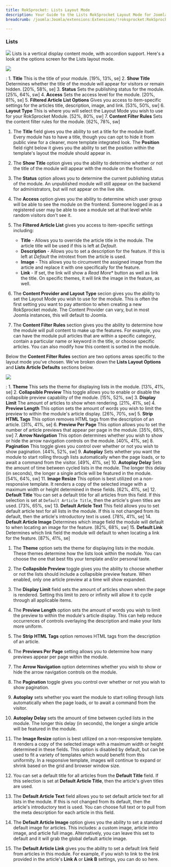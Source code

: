 ```yaml
---
title: RokSprocket: Lists Layout Mode
description: Your Guide to the Lists RokSprocket Layout Mode for Joomla
breadcrumb: /joomla:Joomla/extensions:Extensions/!roksprocket:RokSprocket

---
```


### Lists
![][lists]
Lists is a vertical display content mode, with accordion support. Here's a look at the options screen for the Lists layout mode.

![][lists_1]

:   1. **Title** This is the title of your module. [19%, 13%, se]
    2. **Show Title** Determines whether the title of the module will appear for visitors or remain hidden. [20%, 58%, se]
    3. **Status** Sets the publishing status for the module. [25%, 64%, sw]
    4. **Access** Sets the access level for the module. [20%, 81%, se]
    5. **Filtered Article List Options** Gives you access to item-specific settings for the articles title, description, image, and link. [53%, 50%, sw]
    6. **Layout Type** This is where you will select the Layout Mode you wish to use for your RokSprocket Module. [52%, 80%, sw]
    7. **Content Filter Rules** Sets the content filter rules for the module. [62%, 78%, sw]

1. The **Title** field gives you the ability to set a title for the module itself. Every module has to have a title, though you can opt to hide it from public view for a cleaner, more template integrated look. The **Position** field right below it gives you the ability to set the position within the template's layout the module should appear in.

2. The **Show Title** option gives you the ability to determine whether or not the title of the module will appear with the module on the frontend.

3.  The **Status** option allows you to determine the current publishing status of the module. An unpublished module will still appear on the backend for administrators, but will not appear on the live site.

4. The **Access** option gives you the ability to determine which user group will be able to see the module on the frontend. Someone logged in as a registered user may be able to see a module set at that level while random visitors don't see it.

5. The **Filtered Article List** gives you access to item-specific settings including:

    * **Title** - Allows you to override the article title in the module. The article title will be used if this is left at *Default*.
    * **Description** - Allows you to set a description for the feature. If this is left at *Default* the introtext from the article is used. 
    * **Image** - This allows you to circumvent the assigned image from the article and replace it with one specifically for the feature. 
    * **Link** - If set, the link will show a *Read More** button as well as link the title. On specific themes, it will link the image in the feature, as well.

6. The **Content Provider and Layout Type** secion gives you the ability to set the Layout Mode you wish to use for the module. This is often the first setting you want to pay attention to when creating a new RokSprocket module. The Content Provider can vary, but in most Joomla instances, this will default to Joomla.

7. The **Content Filter Rules** section gives you the ability to determine how the module will pull content to make up the features. For example, you can have the module pull articles that are within a specific category, contain a particular name or keyword in the title, or choose specific articles. You can also modify how this content is sorted in the module.

Below the **Content Filter Rules** section are two options areas specific to the layout mode you've chosen. We've broken down the **Lists Layout Options** and **Lists Article Defaults** sections below.

![][lists_2]

:   1. **Theme** This sets the theme for displaying lists in the module. [13%, 41%, se]
    2. **Collapsible Preview** This toggle allows you to enable or disable the collapsible preview capability of the module. [15%, 52%, sw]
    3. **Display Limit** The amount of articles to show when rendering. [21%, 41%, se]
    4. **Preview Length** This option sets the amount of words you wish to limit the preview to within the module's article display. [26%, 70%, sw]
    5.  **Strip HTML Tags** This option removes HTML tags from the description of an article. [31%, 41%, se]
    6. **Preview Per Page** This option allows you to set the number of article previews that appear per page in the module. [35%, 68%, sw]
    7. **Arrow Navigation** This option determines whether you wish to show or hide the arrow navigation controls on the module. [40%, 41%, se]
    8. **Pagination** This toggle gives you control over whether or not you wish to show pagination. [44%, 52%, sw]
    9. **Autoplay** Sets whether you want the module to start rolling through lists automatically when the page loads, or to await a command from the visitor. [49%, 41%, se]
    10. **Autoplay Delay** Sets the amount of time between cycled lists in the module. The longer this delay (in seconds), the longer a single article will be featured in the module. [54%, 64%, sw]
    11. **Image Resize** This option is best utilized on a non-responsive template. It renders a copy of the selected image with a maximum width or height determined in these fields. [62%, 41%, se]
    12. **Default Title** You can set a default title for all articles from this field. If this selection is set at `Default Article Title`, then the article's given titles are used. [73%, 65%, sw]
    13. **Default Article Text** This field allows you to set default article text for all lists in the module. If this is not changed from its default, then the article's introductory text is used. [78%, 41%, se]
    14. **Default Article Image** Determines which image field the module will default to when locating an image for the feature. [82%, 68%, sw]
    15. **Default Link** Determines which link field the module will default to when locating a link for the feature. [87%, 41%, se]

1.  The **Theme** option sets the theme for displaying lists in the module. These themes determine how the lists look within the module. You can choose the one that best fits your template and/or personal taste.

2. The **Collapsible Preview** toggle gives you the ability to choose whether or not the lists should include a collapsible preview feature. When enabled, only one article preview at a time will show expanded.

3.  The **Display Limit** field sets the amount of articles shown when the page is rendered.  Setting this limit to zero or infinity will allow it to cycle through all applicable items.

4. The **Preview Length** option sets the amount of words you wish to limit the preview to within the module's article display. This can help reduce occurrences of controls overlaying the description and make your lists more uniform.

5. The **Strip HTML Tags** option removes HTML tags from the description of an article.

6. The **Previews Per Page** setting allows you to determine how many previews appear per page within the module.

7.  The **Arrow Navigation** option determines whether you wish to show or hide the arrow navigation controls on the module.

8.  The **Pagination** toggle gives you control over whether or not you wish to show pagination.

9.  **Autoplay** sets whether you want the module to start rolling through lists automatically when the page loads, or to await a command from the visitor.

10. **Autoplay Delay** sets the amount of time between cycled lists in the module. The longer this delay (in seconds), the longer a single article will be featured in the module.

11.  The **Image Resize** option is best utilized on a non-responsive template. It renders a copy of the selected image with a maximum width or height determined in these fields. This option is disabled by default, but can be used to fit a variety of templates which would benefit from this uniformity. In a responsive template, images will continue to expand or shrink based on the grid and browser window size.

12.  You can set a default title for all articles from the **Default Title** field. If this selection is set at **Default Article Title**, then the article's given titles are used. 

13.  The **Default Article Text** field allows you to set default article text for all lists in the module. If this is not changed from its default, then the article's introductory text is used. You can choose full text or to pull from the meta description for each article in this field.

14.  The **Default Article Image** option gives you the ability to set a standard default image for articles. This includes: a custom image, article intro image, and article full image. Alternatively, you can leave this set to default and it will grab the global default article image.

15.  The **Default Article Link** gives you the ability to set a default link field from articles in this module. For example, if you wish to link to the link provided in the article's **Link A** or **Link B** settings, you can do so here.

[lists]: assets/lists.jpeg
[lists_link]: layout_modes.md#lists
[lists_1]: assets/lists_1.jpeg
[lists_2]: assets/lists_2.jpeg
